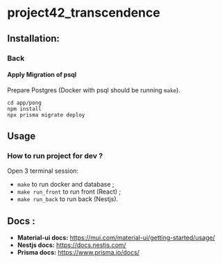 # project42_transcendence

## Installation:

### Back

#### Apply Migration of psql

Prepare Postgres (Docker with psql should be running `make`).

```
cd app/pong
npm install
npx prisma migrate deploy
```

## Usage

### How to run project for dev ?

Open 3 terminal session:
 - `make` to run docker and database ;
 - `make run_front` to run front (React) ;
 - `make run_back` to run back (Nestjs).

## Docs :

 - **Material-ui docs:** https://mui.com/material-ui/getting-started/usage/
 - **Nestjs docs:** https://docs.nestjs.com/
 - **Prisma docs:** https://www.prisma.io/docs/
